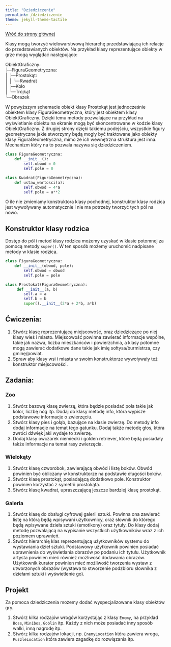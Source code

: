 ```yaml
---
title: "Dziedziczenie"
permalink: /dziedziczenie
theme: jekyll-theme-tactile
---
```


[Wróć do strony głównej](index.md)

Klasy mogą tworzyć wielowarstwową hierarchę przedstawiającą ich relacje do przedstawianych obiektów.
Na przykład klasy reprezentujące obiekty w grze mogą wyglądać następująco:


ObiektGraficzny:<br/>
├─FiguraGeometryczna:<br/>
│  ├─Prostokąt:<br/>
│  │  └─Kwadrat<br/>
│  ├─Koło<br/>
│  └─Trójkąt<br/>
└─Obrazek


W powyższym schemacie obiekt klasy Prostokąt jest jednocześnie obiektem klasy FiguraGeometryczna, który jest obiektem klasy ObiektGraficzny. Dzięki temu metody pozwalające na przykład na wyświetlanie obiektu na ekranie mogą być skoncentrowane w kodzie klasy ObiektGraficzny. Z drugiej strony dzięki takiemu podejściu, wszystkie figury geometryczne jakie stworzymy będą mogły być traktowane jako obiekty klasy FiguraGeometryczna, mimo że ich wewnętrzna struktura jest inna. Mechanizm który na to pozwala nazywa się dziedziczeniem.

```python
class FiguraGeometryczna:
    def __init__():
        self.obwod = 0
        self.pole = 0

class Kwadrat(FiguraGeometryczna):
    def ustaw_wartosci(a):
        self.obwod = 4*a
        self.pole = a**2
```

O ile nie zmieniamy konstruktora klasy pochodnej, konstruktor klasy rodzica jest wywoływany automatycznie i nie ma potrzeby tworzyć tych pól na nowo.

## Konstruktor klasy rodzica
Dostęp do pól i metod klasy rodzica możemy uzyskać w klasie potomnej za pomocą metody `super()`. W ten sposób możemy uruchomić nadpisane metody w klasie rodzica.

```python
class FiguraGeometryczna:
    def __init__(obwod, pole):
        self.obwod = obwod
        self.pole = pole

class Prostokat(FiguraGeometryczna):
     def __init__(a, b)
        self.a = a
        self.b = b
        super().__init__(2*a + 2*b, a*b)
```

## Ćwiczenia:
1. Stwórz klasę reprezentującą miejscowość, oraz dziedziczące po niej klasy wieś i miasto. Miejscowość powinna zawierać informacje wspólne, takie jak nazwa, liczba mieszkańców i powierzchnia, a klasy potomne mogą zawierać dodatkowe dane takie jak imię sołtysa/burmistrza, czy gminę/powiat.
2. Spraw aby klasy wsi i miasta w swoim konstruktorze wywoływały też konstruktor miejscowości.

## Zadania:
### Zoo
1. Stwórz bazową klasę zwierzę, która będzie posiadać pola takie jak kolor, liczbę nóg itp.
Dodaj do klasy metodę info, która wypisze podstawowe informacje o zwierzęciu.
2. Stwórz klasy pies i gołąb, bazujące na klasie zwierzę. Do metody info dodaj informacje na temat tego gatunku. Dodaj także metodę głos, która zwróci dźwięk jaki wydaje to zwierzę.
3. Dodaj klasy owczarek niemiecki i golden retriever, które będą posiadały także informacje na temat rasy zwierzęcia.

### Wielokąty
1. Stwórz klasę czworobok, zawierającą obwód i listę boków. Obwód powinien być obliczany w konstruktorze na podstawie długości boków.
2. Stwórz klasę prostokąt, posiadającą dodatkowo pole. Konstruktor powinien korzystać z symetrii prostokąta.
3. Stwórz klasę kwadrat, upraszczającą jeszcze bardziej klasę prostokąt.

### Galeria
1. Stwórz klasę do obsługi cyfrowej galerii sztuki. Powinna ona zawierać listę na którą będą wpisywani użytkownicy, oraz słownik do którego będą wpisywane dzieła sztuki (emotikony) oraz tytuły. Do klasy dodaj metodę pozwalającą na wypisanie wszystkich użytkowników wraz z ich poziomem uprawnień.
2. Stwórz hierarchię klas reprezentującą użytkowników systemu do wystawiania dzieł sztuki. Podstawowy użytkownik powinien posiadać uprawnienia do wyświetlania obrazów po podaniu ich tytułu. Użytkownik artysta powinien mieć również możliwość dodawania obrazów. Użytkownik kurator powinien mieć możliwość tworzenia wystaw z utworzonych obrazów (wystawa to stworzenie podzbioru słownika z dziełami sztuki i wyświetlenie go).

## Projekt
Za pomoca dziedziczenia możemy dodać wyspecjalizowane klasy obiektów gry.

1. Stwórz kilka rodzajów wrogów korzystając z klasy `Enemy`, na przykład `Boss`, `Minibos`, `Goblin` itp. Każdy z nich może posiadać inny sposób walki, inną nagrodę itp.
2. Stwórz kilka rodzajów lokacji, np. `EnemyLocation` która zawiera wroga, `PuzzleLocation` która zawiera zagadkę do rozwiązania itp.
